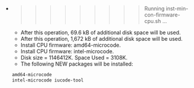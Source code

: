 * >>>>>>>>> Running inst-min-con-firmware-cpu.sh ...
  * After this operation, 69.6 kB of additional disk space will be used.
  * After this operation, 1,672 kB of additional disk space will be used.
  * Install CPU firmware: amd64-microcode.
  * Install CPU firmware: intel-microcode.
  * Disk size = 1146412K. Space Used = 3108K.
  * The following NEW packages will be installed:
  ```bash
  amd64-microcode
  intel-microcode iucode-tool
  ```
